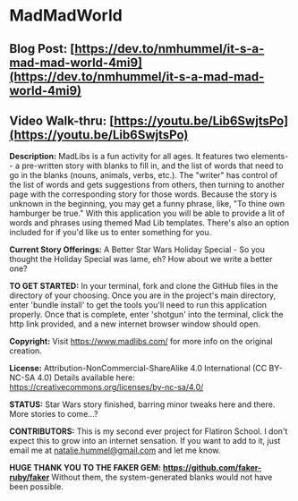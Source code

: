 # MadMadWorld
## Blog Post: [https://dev.to/nmhummel/it-s-a-mad-mad-world-4mi9](https://dev.to/nmhummel/it-s-a-mad-mad-world-4mi9)

## Video Walk-thru: [https://youtu.be/Lib6SwjtsPo](https://youtu.be/Lib6SwjtsPo)

**Description:**
MadLibs is a fun activity for all ages. It features two elements-- a pre-written story with blanks to fill in, and the list of words that need to go in the blanks (nouns, animals, verbs, etc.). The "writer" has control of the list of words and gets suggestions from others, then turning to another page with the corresponding story for those words. Because the story is unknown in the beginning, you may get a funny phrase, like, "To thine own hamburger be true." With this application you will be able to provide a lit of words and phrases using themed Mad Lib templates. There's also an option included for if you'd like us to enter something for you. 

**Current Story Offerings:**
A Better Star Wars Holiday Special - So you thought the Holiday Special was lame, eh? How about we write a better one?

**TO GET STARTED:**
In your terminal, fork and clone the GitHub files in the directory of your choosing.
Once you are in the project's main directory, enter 'bundle install' to get the tools you'll need to run this application properly. Once that is complete, enter 'shotgun' into the 
terminal, click the http link provided, and a new internet browser window should open.

**Copyright:**
Visit https://www.madlibs.com/ for more info on the original creation.

**License:**
Attribution-NonCommercial-ShareAlike 4.0 International (CC BY-NC-SA 4.0)
Details available here: https://creativecommons.org/licenses/by-nc-sa/4.0/

**STATUS:** Star Wars story finished, barring minor tweaks here and there. More stories to come...?

**CONTRIBUTORS:**
This is my second ever project for Flatiron School. I don't expect this to grow into an internet sensation. If you want to add to it, just email me at natalie.hummel@gmail.com and let me know. 

**HUGE THANK YOU TO THE FAKER GEM: https://github.com/faker-ruby/faker**
Without them, the system-generated blanks would not have been possible.
